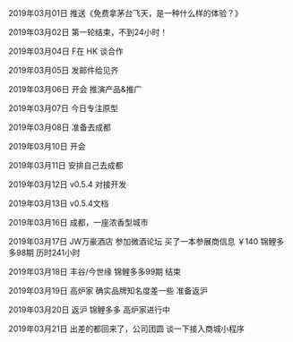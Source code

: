 2019年03月01日
推送《免费拿茅台飞天，是一种什么样的体验？》

2019年03月02日
第一轮结束，不到24小时！

2019年03月04日
F在 HK 谈合作

2019年03月05日
发邮件给见齐

2019年03月06日
开会 推演产品&推广

2019年03月07日
今日专注原型

2019年03月08日
准备去成都

2019年03月10日
开会

2019年03月11日
安排自己去成都

2019年03月12日
v0.5.4 对接开发

2019年03月13日
v0.5.4文档

2019年03月16日
成都，一座浓香型城市

2019年03月17日
JW万豪酒店 参加微酒论坛
买了一本参展商信息 ￥140
锦鲤多多98期 历时241小时

2019年03月18日
丰谷/今世缘
锦鲤多多99期 结束

2019年03月19日
高炉家 确实品牌知名度差一些
准备返沪

2019年03月20日
返沪
锦鲤多多 高炉家进行中

2019年03月21日
出差的都回来了，公司团圆
谈一下接入商城小程序